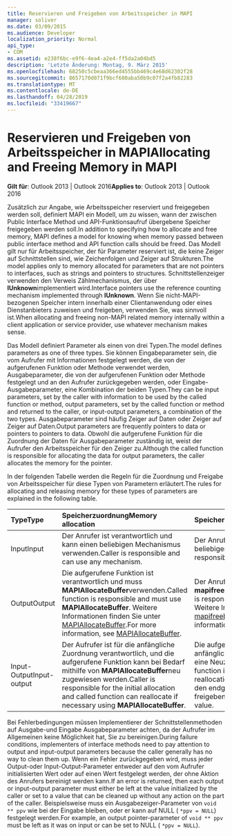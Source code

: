 ```yaml
---
title: Reservieren und Freigeben von Arbeitsspeicher in MAPI
manager: soliver
ms.date: 03/09/2015
ms.audience: Developer
localization_priority: Normal
api_type:
- COM
ms.assetid: e238f6bc-e9f6-4ea4-a2e4-ff5da2a04bd5
description: 'Letzte Änderung: Montag, 9. März 2015'
ms.openlocfilehash: 68250c5cbeaa366ed4555bb469c4e68d62302f28
ms.sourcegitcommit: 8657170d071f9bcf680aba50b9c07f2a4fb82283
ms.translationtype: MT
ms.contentlocale: de-DE
ms.lasthandoff: 04/28/2019
ms.locfileid: "33419667"
---
```

# <a name="allocating-and-freeing-memory-in-mapi"></a><span data-ttu-id="a3775-103">Reservieren und Freigeben von Arbeitsspeicher in MAPI</span><span class="sxs-lookup"><span data-stu-id="a3775-103">Allocating and Freeing Memory in MAPI</span></span>

  
  
<span data-ttu-id="a3775-104">**Gilt für**: Outlook 2013 | Outlook 2016</span><span class="sxs-lookup"><span data-stu-id="a3775-104">**Applies to**: Outlook 2013 | Outlook 2016</span></span> 
  
<span data-ttu-id="a3775-105">Zusätzlich zur Angabe, wie Arbeitsspeicher reserviert und freigegeben werden soll, definiert MAPI ein Modell, um zu wissen, wann der zwischen Public Interface Method und API-Funktionsaufruf übergebene Speicher freigegeben werden soll.</span><span class="sxs-lookup"><span data-stu-id="a3775-105">In addition to specifying how to allocate and free memory, MAPI defines a model for knowing when memory passed between public interface method and API function calls should be freed.</span></span> <span data-ttu-id="a3775-106">Das Modell gilt nur für Arbeitsspeicher, der für Parameter reserviert ist, die keine Zeiger auf Schnittstellen sind, wie Zeichenfolgen und Zeiger auf Strukturen.</span><span class="sxs-lookup"><span data-stu-id="a3775-106">The model applies only to memory allocated for parameters that are not pointers to interfaces, such as strings and pointers to structures.</span></span> <span data-ttu-id="a3775-107">Schnittstellenzeiger verwenden den Verweis Zählmechanismus, der über **IUnknown**implementiert wird.</span><span class="sxs-lookup"><span data-stu-id="a3775-107">Interface pointers use the reference counting mechanism implemented through **IUnknown**.</span></span> <span data-ttu-id="a3775-108">Wenn Sie nicht-MAPI-bezogenen Speicher intern innerhalb einer Clientanwendung oder eines Dienstanbieters zuweisen und freigeben, verwenden Sie, was sinnvoll ist.</span><span class="sxs-lookup"><span data-stu-id="a3775-108">When allocating and freeing non-MAPI related memory internally within a client application or service provider, use whatever mechanism makes sense.</span></span> 
  
<span data-ttu-id="a3775-109">Das Modell definiert Parameter als einen von drei Typen.</span><span class="sxs-lookup"><span data-stu-id="a3775-109">The model defines parameters as one of three types.</span></span> <span data-ttu-id="a3775-110">Sie können Eingabeparameter sein, die vom Aufrufer mit Informationen festgelegt werden, die von der aufgerufenen Funktion oder Methode verwendet werden, Ausgabeparameter, die von der aufgerufenen Funktion oder Methode festgelegt und an den Aufrufer zurückgegeben werden, oder Eingabe-Ausgabeparameter, eine Kombination der beiden Typen.</span><span class="sxs-lookup"><span data-stu-id="a3775-110">They can be input parameters, set by the caller with information to be used by the called function or method, output parameters, set by the called function or method and returned to the caller, or input-output parameters, a combination of the two types.</span></span> <span data-ttu-id="a3775-111">Ausgabeparameter sind häufig Zeiger auf Daten oder Zeiger auf Zeiger auf Daten.</span><span class="sxs-lookup"><span data-stu-id="a3775-111">Output parameters are frequently pointers to data or pointers to pointers to data.</span></span> <span data-ttu-id="a3775-112">Obwohl die aufgerufene Funktion für die Zuordnung der Daten für Ausgabeparameter zuständig ist, weist der Aufrufer den Arbeitsspeicher für den Zeiger zu.</span><span class="sxs-lookup"><span data-stu-id="a3775-112">Although the called function is responsible for allocating the data for output parameters, the caller allocates the memory for the pointer.</span></span> 
  
<span data-ttu-id="a3775-113">In der folgenden Tabelle werden die Regeln für die Zuordnung und Freigabe von Arbeitsspeicher für diese Typen von Parametern erläutert.</span><span class="sxs-lookup"><span data-stu-id="a3775-113">The rules for allocating and releasing memory for these types of parameters are explained in the following table.</span></span>
  
|<span data-ttu-id="a3775-114">**Type**</span><span class="sxs-lookup"><span data-stu-id="a3775-114">**Type**</span></span>|<span data-ttu-id="a3775-115">**Speicherzuordnung**</span><span class="sxs-lookup"><span data-stu-id="a3775-115">**Memory allocation**</span></span>|<span data-ttu-id="a3775-116">**Speicherfreigabe**</span><span class="sxs-lookup"><span data-stu-id="a3775-116">**Memory release**</span></span>|
|:-----|:-----|:-----|
|<span data-ttu-id="a3775-117">Input</span><span class="sxs-lookup"><span data-stu-id="a3775-117">Input</span></span>  <br/> |<span data-ttu-id="a3775-118">Der Anrufer ist verantwortlich und kann einen beliebigen Mechanismus verwenden.</span><span class="sxs-lookup"><span data-stu-id="a3775-118">Caller is responsible and can use any mechanism.</span></span>  <br/> |<span data-ttu-id="a3775-119">Der Anrufer ist verantwortlich und kann einen beliebigen Mechanismus verwenden.</span><span class="sxs-lookup"><span data-stu-id="a3775-119">Caller is responsible and can use any mechanism.</span></span>  <br/> |
|<span data-ttu-id="a3775-120">Output</span><span class="sxs-lookup"><span data-stu-id="a3775-120">Output</span></span>  <br/> |<span data-ttu-id="a3775-121">Die aufgerufene Funktion ist verantwortlich und muss **MAPIAllocateBuffer**verwenden.</span><span class="sxs-lookup"><span data-stu-id="a3775-121">Called function is responsible and must use **MAPIAllocateBuffer**.</span></span> <span data-ttu-id="a3775-122">Weitere Informationen finden Sie unter [MAPIAllocateBuffer](mapiallocatebuffer.md).</span><span class="sxs-lookup"><span data-stu-id="a3775-122">For more information, see [MAPIAllocateBuffer](mapiallocatebuffer.md).</span></span>  <br/> |<span data-ttu-id="a3775-123">Der Anrufer ist verantwortlich und muss **mapifreebufferfreigegeben**verwenden.</span><span class="sxs-lookup"><span data-stu-id="a3775-123">Caller is responsible and must use **MAPIFreeBuffer**.</span></span> <span data-ttu-id="a3775-124">Weitere Informationen finden Sie unter [mapifreebufferfreigegeben](mapifreebuffer.md).</span><span class="sxs-lookup"><span data-stu-id="a3775-124">For more information, see [MAPIFreeBuffer](mapifreebuffer.md).</span></span>  <br/> |
|<span data-ttu-id="a3775-125">Input-Output</span><span class="sxs-lookup"><span data-stu-id="a3775-125">Input-output</span></span>  <br/> |<span data-ttu-id="a3775-126">Der Aufrufer ist für die anfängliche Zuordnung verantwortlich, und die aufgerufene Funktion kann bei Bedarf mithilfe von **MAPIAllocateBuffer**neu zugewiesen werden.</span><span class="sxs-lookup"><span data-stu-id="a3775-126">Caller is responsible for the initial allocation and called function can reallocate if necessary using **MAPIAllocateBuffer**.</span></span>  <br/> |<span data-ttu-id="a3775-127">Die aufgerufene Funktion ist für die anfängliche Freigabe verantwortlich, wenn eine Neuzuordnung erforderlich ist.</span><span class="sxs-lookup"><span data-stu-id="a3775-127">Called function is responsible for initial freeing if reallocation is necessary.</span></span> <span data-ttu-id="a3775-128">Der Anrufer muss den endgültigen Rückgabewert freigeben.</span><span class="sxs-lookup"><span data-stu-id="a3775-128">Caller must free the final return value.</span></span>  <br/> |
   
<span data-ttu-id="a3775-129">Bei Fehlerbedingungen müssen Implementierer der Schnittstellenmethoden auf Ausgabe-und Eingabe Ausgabeparameter achten, da der Aufrufer im Allgemeinen keine Möglichkeit hat, Sie zu bereinigen.</span><span class="sxs-lookup"><span data-stu-id="a3775-129">During failure conditions, implementers of interface methods need to pay attention to output and input-output parameters because the caller generally has no way to clean them up.</span></span> <span data-ttu-id="a3775-130">Wenn ein Fehler zurückgegeben wird, muss jeder Output-oder Input-Output-Parameter entweder auf den vom Aufrufer initialisierten Wert oder auf einen Wert festgelegt werden, der ohne Aktion des Anrufers bereinigt werden kann.</span><span class="sxs-lookup"><span data-stu-id="a3775-130">If an error is returned, then each output or input-output parameter must either be left at the value initialized by the caller or set to a value that can be cleaned up without any action on the part of the caller.</span></span> <span data-ttu-id="a3775-131">Beispielsweise muss ein Ausgabezeiger-Parameter von `void ** ppv` wie bei der Eingabe bleiben, oder er kann auf NULL ( `*ppv = NULL`) festgelegt werden.</span><span class="sxs-lookup"><span data-stu-id="a3775-131">For example, an output pointer-parameter of  `void ** ppv` must be left as it was on input or can be set to NULL (  `*ppv = NULL`).</span></span>
  

